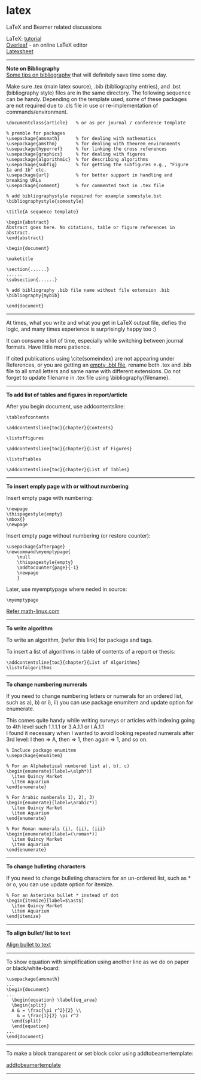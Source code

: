 # latex
LaTeX and Beamer related discussions

LaTeX: [tutorial](https://www.latex-tutorial.com/tutorials/)  
[Overleaf](overleaf.com) - an online LaTeX editor  
[Latexsheet](http://wch.github.io/latexsheet/latexsheet-a4.pdf)  


----

**Note on Bibliography**  
[Some tips on bibliography](https://faculty.math.illinois.edu/~hildebr/tex/bibliographies0.html) that will definitely save time some day.  

Make sure .tex (main latex source), .bib (bibliography entries), and .bst (bibliography style) files are in the same directory. The following sequence can be handy. Depending on the template used, some of these packages are not required due to .cls file in use or re-implementation of commands/environment.  

```
\documentclass{article}   % or as per journal / conference template 

% premble for packages 
\usepackage{amsmath}      % for dealing with mathematics
\usepackage{amsthm}       % for dealing with theorem environments
\usepackage{hyperref}     % for linking the cross references
\usepackage{graphics}     % for dealing with figures
\usepackage{algorithmic}  % for describing algorithms
\usepackage{subfig}       % for getting the subfigures e.g., "Figure 1a and 1b" etc.
\usepackage{url}          % for better support in handling and breaking URLs
\usepackage{comment}      % for commented text in .tex file

% add bibliographystyle required for example somestyle.bst
\bibliographystyle{somestyle}

\title{A sequence template}

\begin{abstract}
Abstract goes here. No citations, table or figure references in abstract. 
\end{abstract}

\begin{document}

\maketitle

\section{......}
......
\subsection{......}

% add bibliography .bib file name without file extension .bib
\bibliography{mybib}

\end{document}
```

----

At times, what you write and what you get in LaTeX output file, defies the logic, and many times experience is surprisingly happy too :)  

It can consume a lot of time, especially while switching between journal formats. Have little more patience.  

If cited publications using \cite{someindex} are not appearing under References, or you are getting an [empty .bbl file](https://tex.stackexchange.com/questions/207664/bibtex-generates-an-empty-bbl-file), rename both .tex and .bib file to all small letters and same name with different extensions. Do not forget to update filename in .tex file using \bibliography{filename}. 

----

**To add list of tables and figures in report/article** 

After you begin document, use addcontentsline: 

```
\tableofcontents

\addcontentsline{toc}{chapter}{Contents}

\listoffigures

\addcontentsline{toc}{chapter}{List of Figures}

\listoftables

\addcontentsline{toc}{chapter}{List of Tables} 
```

----

**To insert emply page with or without numbering**

Insert empty page with numbering:    
```
\newpage
\thispagestyle{empty}
\mbox{}
\newpage
```

Insert empty page without numbering (or restore counter):   
```
\usepackage{afterpage}
\newcommand\myemptypage{
    \null
    \thispagestyle{empty}
    \addtocounter{page}{-1}
    \newpage
    }
```
Later, use myemptypage where neded in source:   
```
\myemptypage
```
[Refer math-linux.com](https://math-linux.com/latex-26/faq/latex-faq/article/latex-how-to-insert-a-blank-or-empty-page-with-or-without-numbering-thispagestyle-newpage-usepackage-afterpage)    

----

**To write algorithm**

To write an algorithm, [refer this link] for package and tags.   

To insert a list of algorithms in table of contents of a report or thesis:    

```
\addcontentsline{toc}{chapter}{List of Algorithms}
\listofalgorithms
```

----


**To change numbering numerals**  

If you need to change numbering letters or numerals for an ordered list, such as a), b) or i), ii) you can use package enumitem and update option for enumerate.  

This comes quite handy while writing surveys or articles with indexing going to 4th level such 1.1.1.1 or 3.A.1.1 or I.A.1.1  
I found it necessary when I wanted to avoid looking repeated numerals after 3rd level: I then => A, then => 1, then again => 1, and so on. 

```
% Incluce package enumitem  
\usepackage{enumitem} 

% For an Alphabetical numbered list a), b), c) 
\begin{enumerate}[label=\alph*)]
  \item Quincy Market 
  \item Aquarium 
\end{enumerate}

% For Arabic numberals 1), 2), 3) 
\begin{enumerate}[label=\arabic*)]
  \item Quincy Market 
  \item Aquarium 
\end{enumerate}

% For Roman numerals (i), (ii), (iii) 
\begin{enumerate}[label=(\roman*)]
  \item Quincy Market 
  \item Aquarium 
\end{enumerate}
```
---- 

**To change bulleting characters**  

If you need to change bulleting characters for an un-ordered list, such as * or o, you can use update option for itemize.  
```
% For an Asterisks bullet * instead of dot  
\begin{itemize}[label=$\ast$]
  \item Quincy Market 
  \item Aquarium 
\end{itemize}
```
----

**To align bullet/ list to text** 

[Align bullet to text](https://tex.stackexchange.com/questions/195290/align-itemize-bullet-to-text)

----

To show equation with simplification using another line as we do on paper or black/white-board:   

```
\usepackage{amsmath}
...
\begin{document}
...
  \begin{equation} \label{eq_area}
  \begin{split}
  A & = \frac{\pi r^2}{2} \\
    & = \frac{1}{2} \pi r^2
  \end{split}
  \end{equation}
...
\end{document}
```

---- 

To make a block transparent or set block color using addtobeamertemplate:   

[addtobeamertemplate](https://tex.stackexchange.com/questions/18447/how-to-make-a-block-transparent-for-a-background-image)   

----
